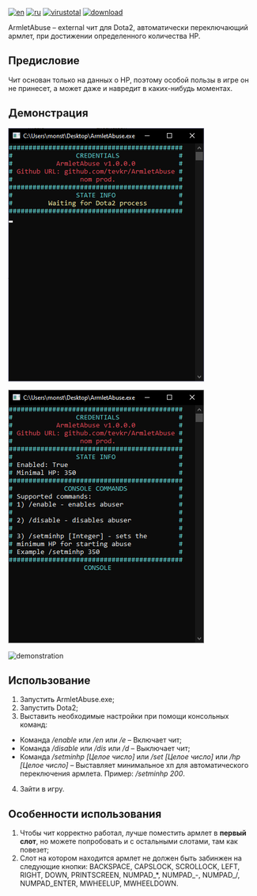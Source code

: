 [![en](https://img.shields.io/badge/lang-en-blue.svg)](https://github.com/tevkr/ArmletAbuse/blob/main/README.md)
[![ru](https://img.shields.io/badge/lang-ru-blue.svg)](https://github.com/tevkr/ArmletAbuse/blob/main/README.ru-RU.md)
[![virustotal](https://img.shields.io/badge/virustotal-1/61-green.svg)](https://www.virustotal.com/gui/file/e6491fbe1cfffde0589de2b11c9c249d52fc5acd4c5ba61ae7c6aea5c79dcf4e?nocache=1)
[![download](https://img.shields.io/badge/download-latest-green.svg)](https://github.com/tevkr/ArmletAbuse/releases/tag/1.0.0.0)

ArmletAbuse – external чит для Dota2, автоматически переключающий армлет, при достижении определенного количества HP.
## Предисловие
Чит основан только на данных о HP, поэтому особой пользы в игре он не принесет, а может даже и навредит в каких-нибудь моментах.
## Демонстрация

![dota2_closed](https://github.com/tevkr/ArmletAbuse/blob/main/README%20media/dota2_closed.png)

![dota2_opened](https://github.com/tevkr/ArmletAbuse/blob/main/README%20media/dota2_opened.png)

![demonstration](https://github.com/tevkr/ArmletAbuse/blob/main/README%20media/demonstration.gif)

## Использование
1. Запустить ArmletAbuse.exe;
2. Запустить Dota2;
3. Выставить необходимые настройки при помощи консольных команд:
* Команда */enable* или */en* или */e* – Включает чит;
* Команда */disable* или */dis* или */d* – Выключает чит;
* Команда */setminhp [Целое число]* или */set [Целое число]* или */hp [Целое число]* – Выставляет минимальное хп для автоматического переключения армлета. Пример: */setminhp 200*.
4. Зайти в игру.
## Особенности использования
1) Чтобы чит корректно работал, лучше поместить армлет в **первый слот**, но можете попробовать и с остальными слотами, там как повезет;
2) Слот на котором находится армлет не должен быть забинжен на следующие кнопки: BACKSPACE, CAPSLOCK, SCROLLOCK, LEFT, RIGHT, DOWN, PRINTSCREEN, NUMPAD_*, NUMPAD_-, NUMPAD_/, NUMPAD_ENTER, MWHEELUP, MWHEELDOWN.